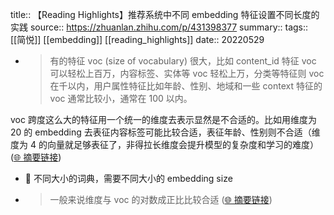title:: 【Reading Highlights】推荐系统中不同 embedding 特征设置不同长度的实践
source:: https://zhuanlan.zhihu.com/p/431398377
summary:: 
tags:: [[简悦]] [[embedding]]   [[reading_highlights]]
date:: 20220529  

- > 有的特征 voc (size of vocabulary) 很大，比如 content_id 特征 voc 可以轻松上百万，内容标签、实体等 voc 轻松上万，分类等特征则 voc 在千以内，用户属性特征比如年龄、性别、地域和一些 context 特征的 voc 通常比较小，通常在 100 以内。

voc 跨度这么大的特征用一个统一的维度去表示显然是不合适的。比如用维度为 20 的 embedding 去表征内容标签可能比较合适，表征年龄、性别则不合适（维度为 4 的向量就足够表征了，非得拉长维度会提升模型的复杂度和学习的难度）  ([🌐 摘要链接](https://zhuanlan.zhihu.com/p/431398377#js_content:~:text=%E6%9C%89%E7%9A%84%E7%89%B9%E5%BE%81%20voc%20(size%20of%20vocabulary)%20%E5%BE%88%E5%A4%A7%EF%BC%8C%E6%AF%94%E5%A6%82%20content_id%20%E7%89%B9%E5%BE%81%20voc%20%E5%8F%AF%E4%BB%A5%E8%BD%BB%E6%9D%BE%E4%B8%8A%E7%99%BE%E4%B8%87%EF%BC%8C%E5%86%85%E5%AE%B9%E6%A0%87%E7%AD%BE%E3%80%81%E5%AE%9E%E4%BD%93%E7%AD%89%20voc%20%E8%BD%BB%E6%9D%BE%E4%B8%8A%E4%B8%87%EF%BC%8C%E5%88%86%E7%B1%BB%E7%AD%89%E7%89%B9%E5%BE%81%E5%88%99%20voc%20%E5%9C%A8%E5%8D%83%E4%BB%A5%E5%86%85%EF%BC%8C%E7%94%A8%E6%88%B7%E5%B1%9E%E6%80%A7%E7%89%B9%E5%BE%81%E6%AF%94%E5%A6%82%E5%B9%B4%E9%BE%84%E3%80%81%E6%80%A7%E5%88%AB%E3%80%81%E5%9C%B0%E5%9F%9F%E5%92%8C%E4%B8%80%E4%BA%9B%20context%20%E7%89%B9%E5%BE%81%E7%9A%84%20voc%20%E9%80%9A%E5%B8%B8%E6%AF%94%E8%BE%83%E5%B0%8F%EF%BC%8C%E9%80%9A%E5%B8%B8%E5%9C%A8%20100%20%E4%BB%A5%E5%86%85%E3%80%82voc%20%E8%B7%A8%E5%BA%A6%E8%BF%99%E4%B9%88%E5%A4%A7%E7%9A%84%E7%89%B9%E5%BE%81%E7%94%A8%E4%B8%80%E4%B8%AA%E7%BB%9F%E4%B8%80%E7%9A%84%E7%BB%B4%E5%BA%A6%E5%8E%BB%E8%A1%A8%E7%A4%BA%E6%98%BE%E7%84%B6%E6%98%AF%E4%B8%8D%E5%90%88%E9%80%82%E7%9A%84%E3%80%82%E6%AF%94%E5%A6%82%E7%94%A8%E7%BB%B4%E5%BA%A6%E4%B8%BA%2020%20%E7%9A%84%20embedding%20%E5%8E%BB%E8%A1%A8%E5%BE%81%E5%86%85%E5%AE%B9%E6%A0%87%E7%AD%BE%E5%8F%AF%E8%83%BD%E6%AF%94%E8%BE%83%E5%90%88%E9%80%82%EF%BC%8C%E8%A1%A8%E5%BE%81%E5%B9%B4%E9%BE%84%E3%80%81%E6%80%A7%E5%88%AB%E5%88%99%E4%B8%8D%E5%90%88%E9%80%82%EF%BC%88%E7%BB%B4%E5%BA%A6%E4%B8%BA%204%20%E7%9A%84%E5%90%91%E9%87%8F%E5%B0%B1%E8%B6%B3%E5%A4%9F%E8%A1%A8%E5%BE%81%E4%BA%86%EF%BC%8C%E9%9D%9E%E5%BE%97%E6%8B%89%E9%95%BF%E7%BB%B4%E5%BA%A6%E4%BC%9A%E6%8F%90%E5%8D%87%E6%A8%A1%E5%9E%8B%E7%9A%84%E5%A4%8D%E6%9D%82%E5%BA%A6%E5%92%8C%E5%AD%A6%E4%B9%A0%E7%9A%84%E9%9A%BE%E5%BA%A6%EF%BC%89))
  - 📝 不同大小的词典，需要不同大小的 embedding size

- > 一般来说维度与 voc 的对数成正比比较合适  ([🌐 摘要链接](https://zhuanlan.zhihu.com/p/431398377#js_content:~:text=%E4%B8%80%E8%88%AC%E6%9D%A5%E8%AF%B4%E7%BB%B4%E5%BA%A6%E4%B8%8E%20voc%20%E7%9A%84%E5%AF%B9%E6%95%B0%E6%88%90%E6%AD%A3%E6%AF%94%E6%AF%94%E8%BE%83%E5%90%88%E9%80%82))

